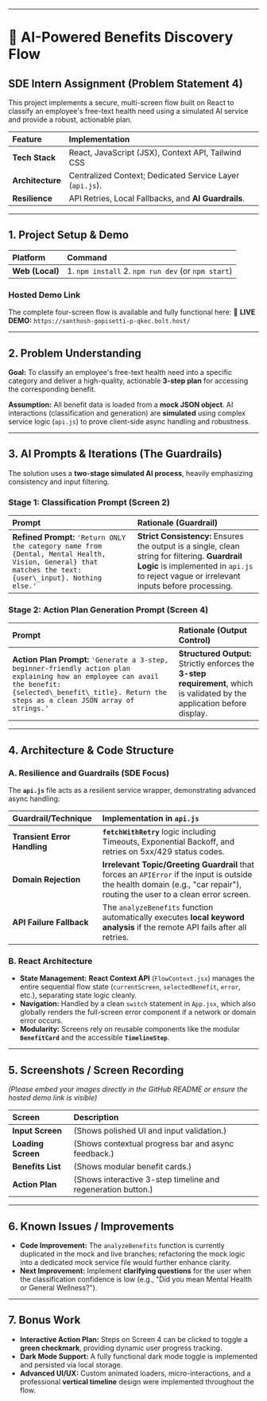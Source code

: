 

***

# 📄 AI-Powered Benefits Discovery Flow

## SDE Intern Assignment (Problem Statement 4)

This project implements a secure, multi-screen flow built on React to classify an employee's free-text health need using a simulated AI service and provide a robust, actionable plan.

| Feature | Implementation |
| :--- | :--- |
| **Tech Stack** | React, JavaScript (JSX), Context API, Tailwind CSS |
| **Architecture** | Centralized Context; Dedicated Service Layer (`api.js`). |
| **Resilience** | API Retries, Local Fallbacks, and **AI Guardrails**. |

***

## 1. Project Setup & Demo

| Platform | Command |
| :--- | :--- |
| **Web (Local)** | 1. `npm install` 2. `npm run dev` (or `npm start`) |

### Hosted Demo Link

The complete four-screen flow is available and fully functional here:
🔗 **LIVE DEMO:** `https://santhosh-gopisetti-p-qkec.bolt.host/`

***

## 2. Problem Understanding

**Goal:** To classify an employee's free-text health need into a specific category and deliver a high-quality, actionable **3-step plan** for accessing the corresponding benefit.

**Assumption:** All benefit data is loaded from a **mock JSON object**. AI interactions (classification and generation) are **simulated** using complex service logic (`api.js`) to prove client-side async handling and robustness.

***

## 3. AI Prompts & Iterations (The Guardrails)

The solution uses a **two-stage simulated AI process**, heavily emphasizing consistency and input filtering.

### Stage 1: Classification Prompt (Screen 2)

| Prompt | Rationale (Guardrail) |
| :--- | :--- |
| **Refined Prompt:** `'Return ONLY the category name from {Dental, Mental Health, Vision, General} that matches the text: {user\_input}. Nothing else.'` | **Strict Consistency:** Ensures the output is a single, clean string for filtering. **Guardrail Logic** is implemented in `api.js` to reject vague or irrelevant inputs before processing. |

### Stage 2: Action Plan Generation Prompt (Screen 4)

| Prompt | Rationale (Output Control) |
| :--- | :--- |
| **Action Plan Prompt:** `'Generate a 3-step, beginner-friendly action plan explaining how an employee can avail the benefit: {selected\_benefit\_title}. Return the steps as a clean JSON array of strings.'` | **Structured Output:** Strictly enforces the **3-step requirement**, which is validated by the application before display. |

***

## 4. Architecture & Code Structure

### A. Resilience and Guardrails (SDE Focus)

The **`api.js`** file acts as a resilient service wrapper, demonstrating advanced async handling:

| Guardrail/Technique | Implementation in `api.js` |
| :--- | :--- |
| **Transient Error Handling** | **`fetchWithRetry`** logic including Timeouts, Exponential Backoff, and retries on 5xx/429 status codes. |
| **Domain Rejection** | **Irrelevant Topic/Greeting Guardrail** that forces an `APIError` if the input is outside the health domain (e.g., "car repair"), routing the user to a clean error screen. |
| **API Failure Fallback** | The `analyzeBenefits` function automatically executes **local keyword analysis** if the remote API fails after all retries. |

### B. React Architecture

* **State Management:** **React Context API** (`FlowContext.jsx`) manages the entire sequential flow state (`currentScreen`, `selectedBenefit`, `error`, etc.), separating state logic cleanly.
* **Navigation:** Handled by a clean `switch` statement in `App.jsx`, which also globally renders the full-screen error component if a network or domain error occurs.
* **Modularity:** Screens rely on reusable components like the modular **`BenefitCard`** and the accessible **`TimelineStep`**.

***

## 5. Screenshots / Screen Recording

*(Please embed your images directly in the GitHub README or ensure the hosted demo link is visible)*

| Screen | Description |
| :--- | :--- |
| **Input Screen** |  (Shows polished UI and input validation.) |
| **Loading Screen** |  (Shows contextual progress bar and async feedback.) |
| **Benefits List** |  (Shows modular benefit cards.) |
| **Action Plan** |  (Shows interactive 3-step timeline and regeneration button.) |

***

## 6. Known Issues / Improvements

* **Code Improvement:** The `analyzeBenefits` function is currently duplicated in the mock and live branches; refactoring the mock logic into a dedicated mock service file would further enhance clarity.
* **Next Improvement:** Implement **clarifying questions** for the user when the classification confidence is low (e.g., "Did you mean Mental Health or General Wellness?").

***

## 7. Bonus Work

* **Interactive Action Plan:** Steps on Screen 4 can be clicked to toggle a **green checkmark**, providing dynamic user progress tracking.
* **Dark Mode Support:** A fully functional dark mode toggle is implemented and persisted via local storage.
* **Advanced UI/UX:** Custom animated loaders, micro-interactions, and a professional **vertical timeline** design were implemented throughout the flow.
